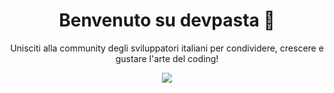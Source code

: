 <div align="center">

# Benvenuto su devpasta 🍝
  
Unisciti alla community degli sviluppatori italiani per condividere, crescere e gustare l'arte del coding!

<a href="https://github.com/orgs/devpasta/discussions"><img src="https://dabuttonfactory.com/button.png?t=Entra+nella+Community&f=Ubuntu-Bold&ts=26&tc=fff&hp=45&vp=20&c=11&bgt=unicolored&bgc=000&bs=2&bc=569" /></a>

</div>

